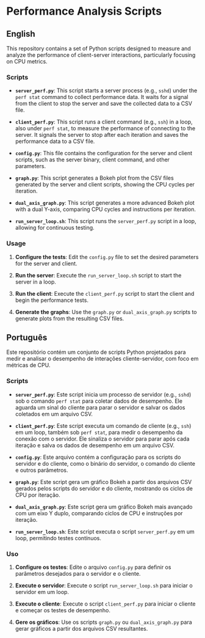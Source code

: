 # Performance Analysis Scripts

## English

This repository contains a set of Python scripts designed to measure and analyze the performance of client-server interactions, particularly focusing on CPU metrics.

### Scripts

- **`server_perf.py`**: This script starts a server process (e.g., `sshd`) under the `perf stat` command to collect performance data. It waits for a signal from the client to stop the server and save the collected data to a CSV file.

- **`client_perf.py`**: This script runs a client command (e.g., `ssh`) in a loop, also under `perf stat`, to measure the performance of connecting to the server. It signals the server to stop after each iteration and saves the performance data to a CSV file.

- **`config.py`**: This file contains the configuration for the server and client scripts, such as the server binary, client command, and other parameters.

- **`graph.py`**: This script generates a Bokeh plot from the CSV files generated by the server and client scripts, showing the CPU cycles per iteration.

- **`dual_axis_graph.py`**: This script generates a more advanced Bokeh plot with a dual Y-axis, comparing CPU cycles and instructions per iteration.

- **`run_server_loop.sh`**: This script runs the `server_perf.py` script in a loop, allowing for continuous testing.

### Usage

1. **Configure the tests**: Edit the `config.py` file to set the desired parameters for the server and client.

2. **Run the server**: Execute the `run_server_loop.sh` script to start the server in a loop.

3. **Run the client**: Execute the `client_perf.py` script to start the client and begin the performance tests.

4. **Generate the graphs**: Use the `graph.py` or `dual_axis_graph.py` scripts to generate plots from the resulting CSV files.

## Português

Este repositório contém um conjunto de scripts Python projetados para medir e analisar o desempenho de interações cliente-servidor, com foco em métricas de CPU.

### Scripts

- **`server_perf.py`**: Este script inicia um processo de servidor (e.g., `sshd`) sob o comando `perf stat` para coletar dados de desempenho. Ele aguarda um sinal do cliente para parar o servidor e salvar os dados coletados em um arquivo CSV.

- **`client_perf.py`**: Este script executa um comando de cliente (e.g., `ssh`) em um loop, também sob `perf stat`, para medir o desempenho da conexão com o servidor. Ele sinaliza o servidor para parar após cada iteração e salva os dados de desempenho em um arquivo CSV.

- **`config.py`**: Este arquivo contém a configuração para os scripts do servidor e do cliente, como o binário do servidor, o comando do cliente e outros parâmetros.

- **`graph.py`**: Este script gera um gráfico Bokeh a partir dos arquivos CSV gerados pelos scripts do servidor e do cliente, mostrando os ciclos de CPU por iteração.

- **`dual_axis_graph.py`**: Este script gera um gráfico Bokeh mais avançado com um eixo Y duplo, comparando ciclos de CPU e instruções por iteração.

- **`run_server_loop.sh`**: Este script executa o script `server_perf.py` em um loop, permitindo testes contínuos.

### Uso

1. **Configure os testes**: Edite o arquivo `config.py` para definir os parâmetros desejados para o servidor e o cliente.

2. **Execute o servidor**: Execute o script `run_server_loop.sh` para iniciar o servidor em um loop.

3. **Execute o cliente**: Execute o script `client_perf.py` para iniciar o cliente e começar os testes de desempenho.

4. **Gere os gráficos**: Use os scripts `graph.py` ou `dual_axis_graph.py` para gerar gráficos a partir dos arquivos CSV resultantes.
